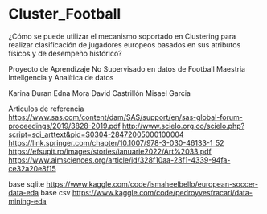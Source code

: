 # Cluster_Football

¿Cómo se puede utilizar el mecanismo soportado en Clustering para realizar clasificación de jugadores europeos basados en sus atributos físicos y de desempeño histórico?

Proyecto de Aprendizaje No Supervisado en datos de Football
Maestria Inteligencia y Analítica de datos

Karina Duran
Edna Mora
David Castrillón
Misael Garcia

Articulos de referencia
https://www.sas.com/content/dam/SAS/support/en/sas-global-forum-proceedings/2019/3828-2019.pdf
http://www.scielo.org.co/scielo.php?script=sci_arttext&pid=S0304-28472005000100004
https://link.springer.com/chapter/10.1007/978-3-030-46133-1_52
https://efsupit.ro/images/stories/ianuarie2022/Art%2033.pdf
https://www.aimsciences.org/article/id/328f10aa-23f1-4339-94fa-ce32a20e8f15

base sqlite https://www.kaggle.com/code/ismaheelbello/european-soccer-data-eda
base csv https://www.kaggle.com/code/pedroyvesfracari/data-mining-eda
